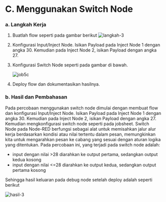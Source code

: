 # C. Menggunakan Switch Node

### a. Langkah Kerja
  1. Buatlah flow seperti pada gambar berikut
     ![langkah-3](https://github.com/iamanisaamalia/sistemembedded/assets/147674408/ec4262a0-e368-4a1a-9d72-65659b930523)

  2. Konfigurasi Input/Inject Node. Isikan Payload pada Inject Node 1 dengan angka 30. Kemudian pada Inject Node 2, isikan Payload dengan angka 27.
  3. Konfigurasi Switch Node seperti pada gambar di bawah.
     
     ![job5c](https://github.com/iamanisaamalia/sistemembedded/assets/147674408/ebbf8f0e-ee57-4912-8e61-d3999b69ff6c)

  4. Deploy flow dan dokumentasikan hasilnya.

### b. Hasil dan Pembahasan
Pada percobaan menggunakan switch node dimulai dengan membuat flow dan konfigurasi Input/Inject Node. Isikan Payload pada Inject Node 1 dengan angka 30. Kemudian pada Inject Node 2, isikan Payload dengan angka 27.
Kemudian mengkonfigurasi switch node seperti pada jobsheet. Switch Node pada Node-RED berfungsi sebagai alat untuk memisahkan jalur alur kerja berdasarkan kondisi atau nilai tertentu dalam pesan, memungkinkan kita untuk 
mengarahkan pesan ke cabang yang sesuai dengan aturan logika yang ditentukan. Pada percobaan ini, yang terjadi pada switch node adalah:
- input dengan nilai >28 diarahkan ke output pertama, sedangkan output kedua kosong
- input dengan nilai <=28 diarahkan ke output kedua, sedangkan output pertama kosong

Sehingga hasil keluaran pada debug node setelah deploy adalah seperti berikut

![hasil-3](https://github.com/iamanisaamalia/sistemembedded/assets/147674408/0df147e7-577a-4cf5-a49d-65aa5d151437)
